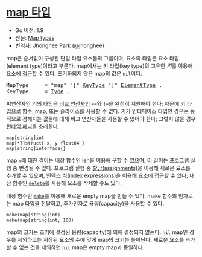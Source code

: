 # [map 타입](#map-types)

* Go 버전: 1.9
* 원문: [Map types](https://golang.org/ref/spec#Map_types)
* 번역자: Jhonghee Park (@jhonghee)

map은 순서없이 구성된 단일 타입 요소들의 그룹이며, 요소의 타입은 요소 타입(element type)이라고 부른다. map에서는 키 타입(key type)의 고유한 *키*를 이용해 요소에 접근할 수 있다. 초기화되지 않은 map의 값은 `nil`이다.

<pre>
<a id="MapType">MapType</a>     = "map" "[" <a href="#KeyType">KeyType</a> "]" <a href="/Types/array_types.html#ElementType">ElementType</a> .
<a id="KeyType">KeyType</a>     = <a href="/Types/#Type">Type</a> .
</pre>

피연산자인 키의 타입은 [비교 연산자](/Expressions/comparison_operators.html)인 `==`와 `!=`을 완전히 지원해야 한다; 때문에 키 타입으로 함수, map, 또는 슬라이스를 사용할 수 없다. 키가 인터페이스 타입인 경우는 동적으로 정해지는 값들에 대해 비교 연산자들을 사용할 수 있어야 한다; 그렇지 않을 경우 [런타임 패닉](/Run-time%20panics/)을 초래한다.

```
map[string]int
map[*T]struct{ x, y float64 }
map[string]interface{}
```

map `m`에 대한 길이는 내장 함수인 [len](/Built-in%20functions/length_and_capacity.html)을 이용해 구할 수 있으며, 이 길이는 프로그램 실행 중 변경될 수 있다. 프로그램 실행 중 [할당(assignments)](/Statements/assignments.html)을 이용해 새로운 요소를 추가할 수 있으며, [인덱스 식(index expressions)](/Expressions/index_expressions.html)을 이용해 요소에 접근할 수 있다; 내장 함수인 [`delete`](/Built-in%20functions/deletion_of_map_elements.html)를 사용해 요소를 삭제할 수도 있다.

내장 함수인 [`make`](/Built-in%20functions/making_slices,_maps_and_channels.html)를 이용해 새로운 empty map을 만들 수 있다. make 함수의 인자로는 map 타입을 전달하고, 추가인자로 용량(capacity)을 사용할 수 있다.

```
make(map[string]int)
make(map[string]int, 100)
```

map의 크기는 초기에 설정된 용량(capacity)에 의해 결정되지 않는다. `nil` map인 경우를 제외하고는 저장된 요소의 수에 맞게 map의 크기는 늘어난다. 새로운 요소를 추가할 수 없는 것을 제외하면 `nil` map은 empty map과 동일하다.
